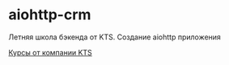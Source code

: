 # aiohttp-crm
Летняя школа бэкенда от KTS. Создание aiohttp приложения

[Курсы от компании KTS](https://metaclass.kts.studio/)
